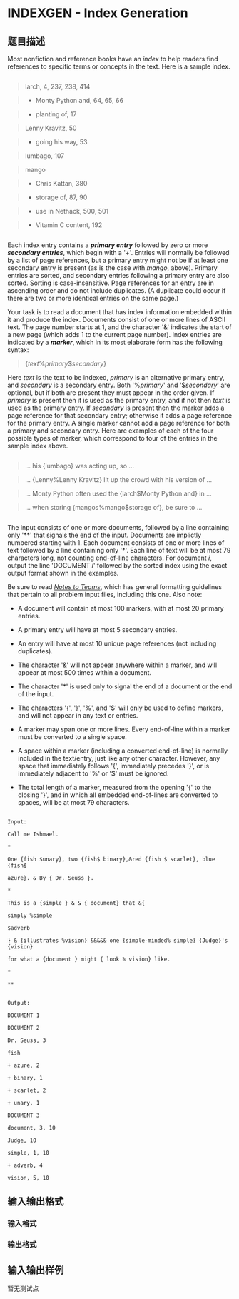 # INDEXGEN - Index Generation

## 题目描述

Most nonfiction and reference books have an _index_ to help readers find references to specific terms or concepts in the text. Here is a sample index.

> ```

> larch, 4, 237, 238, 414

> + Monty Python and, 64, 65, 66

> + planting of, 17

> Lenny Kravitz, 50

> + going his way, 53

> lumbago, 107

> mango

> + Chris Kattan, 380

> + storage of, 87, 90

> + use in Nethack, 500, 501

> + Vitamin C content, 192

> ```

Each index entry contains a **_primary entry_** followed by zero or more **_secondary entries_**, which begin with a '+'. Entries will normally be followed by a list of page references, but a primary entry might not be if at least one secondary entry is present (as is the case with _mango_, above). Primary entries are sorted, and secondary entries following a primary entry are also sorted. Sorting is case-insensitive. Page references for an entry are in ascending order and do not include duplicates. (A duplicate could occur if there are two or more identical entries on the same page.)

Your task is to read a document that has index information embedded within it and produce the index. Documents consist of one or more lines of ASCII text. The page number starts at 1, and the character '&' indicates the start of a new page (which adds 1 to the current page number). Index entries are indicated by a **_marker_**, which in its most elaborate form has the following syntax:

> {_text_%_primary_$_secondary_}

Here _text_ is the text to be indexed, _primary_ is an alternative primary entry, and _secondary_ is a secondary entry. Both '%_primary_' and '$_secondary_' are optional, but if both are present they must appear in the order given. If _primary_ is present then it is used as the primary entry, and if not then _text_ is used as the primary entry. If _secondary_ is present then the marker adds a page reference for that secondary entry; otherwise it adds a page reference for the primary entry. A single marker cannot add a page reference for both a primary and secondary entry. Here are examples of each of the four possible types of marker, which correspond to four of the entries in the sample index above.

> ```

> ... his {lumbago} was acting up, so ...

> ... {Lenny%Lenny Kravitz} lit up the crowd with his version of ...

> ... Monty Python often used the {larch$Monty Python and} in ...

> ... when storing {mangos%mango$storage of}, be sure to ...

> ```

The input consists of one or more documents, followed by a line containing only '\*\*' that signals the end of the input. Documents are implictly numbered starting with 1. Each document consists of one or more lines of text followed by a line containing only '\*'. Each line of text will be at most 79 characters long, not counting end-of-line characters. For document _i_, output the line 'DOCUMENT _i_' followed by the sorted index using the exact output format shown in the examples.

Be sure to read [_Notes to Teams_](../notes/teams.html), which has general formatting guidelines that pertain to all problem input files, including this one. Also note:

- A document will contain at most 100 markers, with at most 20 primary entries.

- A primary entry will have at most 5 secondary entries.

- An entry will have at most 10 unique page references (not including duplicates).

- The character '&' will not appear anywhere within a marker, and will appear at most 500 times within a document.

- The character '\*' is used only to signal the end of a document or the end of the input.

- The characters '{', '}', '%', and '$' will only be used to define markers, and will not appear in any text or entries.

- A marker may span one or more lines. Every end-of-line within a marker must be converted to a single space.

- A space within a marker (including a converted end-of-line) is normally included in the text/entry, just like any other character. However, any space that immediately follows '{', immediately precedes '}', or is immediately adjacent to '%' or '$' must be ignored.

- The total length of a marker, measured from the opening '{' to the closing '}', and in which all embedded end-of-lines are converted to spaces, will be at most 79 characters.

```

Input:

Call me Ishmael.

*

One {fish $unary}, two {fish$ binary},&red {fish $ scarlet}, blue {fish$

azure}. & By { Dr. Seuss }.

*

This is a {simple } & & { document} that &{

simply %simple

$adverb

} & {illustrates %vision} &&&&& one {simple-minded% simple} {Judge}'s {vision}

for what a {document } might { look % vision} like.

*

**

```

```

Output:

DOCUMENT 1

DOCUMENT 2

Dr. Seuss, 3

fish

+ azure, 2

+ binary, 1

+ scarlet, 2

+ unary, 1

DOCUMENT 3

document, 3, 10

Judge, 10

simple, 1, 10

+ adverb, 4

vision, 5, 10

```

## 输入输出格式

### 输入格式

### 输出格式

## 输入输出样例

暂无测试点

